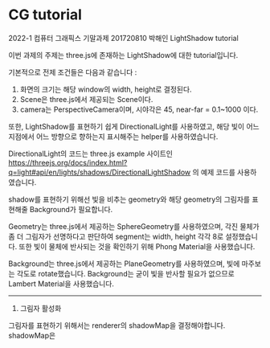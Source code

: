 # CG tutorial

2022-1 컴퓨터 그래픽스 기말과제
201720810 박해인
LightShadow tutorial

이번 과제의 주제는 three.js에 존재하는 LightShadow에 대한 tutorial입니다.

기본적으로 전제 조건들은 다음과 같습니다 :
1. 화면의 크기는 해당 window의 width, height로 결정된다.
2. Scene은 three.js에서 제공되는 Scene이다.
3. camera는 PerspectiveCamera이며, 시야각은 45, near-far = 0.1~1000 이다.

또한, LightShadow를 표현하기 쉽게 DirectionalLight를 사용하였고, 해당 빛이 어느 지점에서 어느 방향으로 향하는지 표시해주는 helper를 사용하였습니다.

DirectionalLight의 코드는 three.js example 사이트인
https://threejs.org/docs/index.html?q=light#api/en/lights/shadows/DirectionalLightShadow
의 예제 코드를 사용하였습니다.

shadow를 표현하기 위해선 빛을 비추는 geometry와 해당 geometry의 그림자를 표현해줄 Background가 필요합니다.

Geometry는 three.js에서 제공하는 SphereGeometry를 사용하였으며, 각진 물체가 좀 더 그림자가 선명하다고 판단하여 segment는 width, height 각각 8로 설정했습니다.
또한 빛이 물체에 반사되는 것을 확인하기 위해 Phong Material을 사용했습니다.

Background는 three.js에서 제공하는 PlaneGeometry를 사용하였으며, 빛에 마주보는 각도로 rotate했습니다. Background는 굳이 빛을 반사할 필요가 없으므로 Lambert Material을 사용했습니다.

------------------------------------------------------------------------------

1) 그림자 활성화

그림자를 표현하기 위해서는 renderer의 shadowMap을 결정해야합니다.
shadowMap은 
